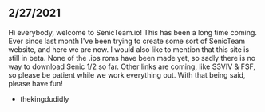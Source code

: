 ## 2/27/2021

Hi everybody, welcome to SenicTeam.io! This has been a long time coming. Ever since last month I've been trying to create some sort of SenicTeam website, and here we are now. I would also like to mention that this site is still in beta. None of the .ips roms have been made yet, so sadly there is no way to download Senic 1/2 so far. Other links are coming, like S3VIV & FSF, so please be patient while we work everything out. With that being said, please have fun!

- thekingdudidly
